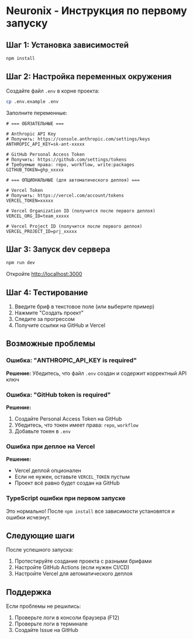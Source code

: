 # Neuronix - Инструкция по первому запуску

## Шаг 1: Установка зависимостей

```bash
npm install
```

## Шаг 2: Настройка переменных окружения

Создайте файл `.env` в корне проекта:

```bash
cp .env.example .env
```

Заполните переменные:

```env
# === ОБЯЗАТЕЛЬНЫЕ ===

# Anthropic API Key
# Получить: https://console.anthropic.com/settings/keys
ANTHROPIC_API_KEY=sk-ant-xxxxx

# GitHub Personal Access Token
# Получить: https://github.com/settings/tokens
# Требуемые права: repo, workflow, write:packages
GITHUB_TOKEN=ghp_xxxxx

# === ОПЦИОНАЛЬНЫЕ (для автоматического деплоя) ===

# Vercel Token
# Получить: https://vercel.com/account/tokens
VERCEL_TOKEN=xxxxx

# Vercel Organization ID (получится после первого деплоя)
VERCEL_ORG_ID=team_xxxxx

# Vercel Project ID (получится после первого деплоя)
VERCEL_PROJECT_ID=prj_xxxxx
```

## Шаг 3: Запуск dev сервера

```bash
npm run dev
```

Откройте [http://localhost:3000](http://localhost:3000)

## Шаг 4: Тестирование

1. Введите бриф в текстовое поле (или выберите пример)
2. Нажмите "Создать проект"
3. Следите за прогрессом
4. Получите ссылки на GitHub и Vercel

## Возможные проблемы

### Ошибка: "ANTHROPIC_API_KEY is required"

**Решение:** Убедитесь, что файл `.env` создан и содержит корректный API ключ

### Ошибка: "GitHub token is required"

**Решение:** 
1. Создайте Personal Access Token на GitHub
2. Убедитесь, что токен имеет права: `repo`, `workflow`
3. Добавьте токен в `.env`

### Ошибка при деплое на Vercel

**Решение:**
- Vercel деплой опционален
- Если не нужен, оставьте `VERCEL_TOKEN` пустым
- Проект всё равно будет создан на GitHub

### TypeScript ошибки при первом запуске

Это нормально! После `npm install` все зависимости установятся и ошибки исчезнут.

## Следующие шаги

После успешного запуска:

1. Протестируйте создание проекта с разными брифами
2. Настройте GitHub Actions (если нужен CI/CD)
3. Настройте Vercel для автоматического деплоя

## Поддержка

Если проблемы не решились:
1. Проверьте логи в консоли браузера (F12)
2. Проверьте логи в терминале
3. Создайте Issue на GitHub
